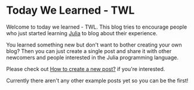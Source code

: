 # Today We Learned - TWL

Welcome to today we learned - TWL. This blog tries to encourage people who just started learning [Julia](https://julialang.org) to blog about their experience.

You learned something new but don't want to bother creating your own blog? Then you can just create a single post and share it with other newcomers and people interested in the Julia programming language.

Please check out [How to create a new post?](https://twl.opensourc.es/blog/how-to-create-a-new-post/) if you're interested. 

Currently there aren't any other example posts yet so you can be the first!

